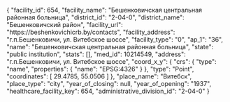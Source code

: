 {
    "facility_id": 654,
    "facility_name": "Бешенковичская центральная районная больница",
    "district_id": "2-04-0",
    "district_name": "Бешенковичский район",
    "facility_url": "https:\/\/beshenkovichicrb.by\/contacts",
    "facility_address": "г.п.Бешенковичи, ул. Витебское шоссе",
    "facility_type": "0",
    "ap_1": "36",
    "name": "Бешенковичская центральная районная больница",
    "state": "public institution",
    "stats": [],
    "med_id": 10214549,
    "address": "г.п.Бешенковичи, ул. Витебское шоссе",
    "coord_x_y": {
        "crs": {
            "type": "name",
            "properties": {
                "name": "EPSG:4326"
            }
        },
        "type": "Point",
        "coordinates": [
            29.4785,
            55.0506
        ]
    },
    "place_name": "Витебск",
    "place_type": "city",
    "year_of_closing": null,
    "year_of_opening": "1937",
    "healthcare_facility_key": 654,
    "administrative_division_id": "2-04-0"
}